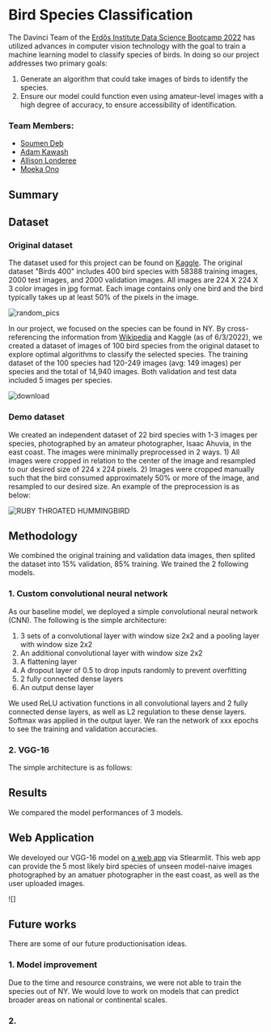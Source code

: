 # Bird Species Classification
The Davinci Team of the [Erdős Institute Data Science Bootcamp 2022](https://www.erdosinstitute.org/code) has utilized advances in computer vision technology with the goal to train a machine learning model to classify species of birds. In doing so our project addresses two primary goals:
1. Generate an algorithm that could take images of birds to identify the species.
2. Ensure our model could function even using amateur-level images with a high degree of accuracy, to ensure accessibility of identification.


### Team Members:
- [Soumen Deb](https://www.linkedin.com/in/soumen-deb-193005b0/)
- [Adam Kawash](https://www.linkedin.com/in/adam-kawash-90077b215/)
- [Allison Londeree](https://www.linkedin.com/in/allison-londeree/)
- [Moeka Ono](https://www.linkedin.com/in/moeka-ono/)

## Summary

## Dataset
### Original dataset
The dataset used for this project can be found on [Kaggle](https://www.kaggle.com/datasets/gpiosenka/100-bird-species). The original dataset "Birds 400" includes 400 bird species with 58388 training images, 2000 test images, and 2000 validation images. All images are 224 X 224 X 3 color images in jpg format. Each image contains only one bird and the bird typically takes up at least 50% of the pixels in the image. 


![random_pics](https://user-images.githubusercontent.com/90373346/171992600-dbc8619b-2b11-44c6-97f0-3a05628a4816.jpg)


In our project, we focused on the species can be found in NY. By cross-referencing the information from [Wikipedia](https://en.wikipedia.org/wiki/List_of_birds_of_New_York_(state)) and Kaggle (as of 6/3/2022), we created a dataset of images of 100 bird species from the original dataset to explore optimal algorithms to classify the selected species. The training dataset of the 100 species had 120-249 images (avg: 149 images) per species and the total of 14,940 images. Both validation and test data included 5 images per species. 


![download](https://user-images.githubusercontent.com/90373346/171978402-7e27502d-81ec-4cb0-a431-84a57647619b.png)

### Demo dataset
We created an independent dataset of 22 bird species with 1-3 images per species, photographed by an amateur photographer, Isaac Ahuvia, in the east coast. The images were minimally preprocessed in 2 ways. 1) All images were cropped in relation to the center of the image and resampled to our desired size of 224 x 224 pixels. 2) Images were cropped manually such that the bird consumed approximately 50% or more of the image, and resampled to our desired size. An example of the preprocession is as below:

![RUBY THROATED HUMMINGBIRD](https://user-images.githubusercontent.com/90373346/171991573-f5b31a99-1e62-4639-a631-040c44b6b15f.jpg)



## Methodology
We combined the original training and validation data images, then splited the dataset into 15% validation, 85% training. We trained the 2 following models.

### 1. Custom convolutional neural network
As our baseline model, we deployed a simple convolutional neural network (CNN). The following is the simple architecture:
1. 3 sets of a convolutional layer with window size 2x2 and a pooling layer with window size 2x2
2. An additional convolutional layer with window size 2x2
3. A flattening layer 
4. A dropout layer of 0.5 to drop inputs randomly to prevent overfitting 
5. 2 fully connected dense layers
6. An output dense layer

We used ReLU activation functions in all convolutional layers and 2 fully connected dense layers, as well as L2 regulation to these dense layers. Softmax was applied in the output layer. We ran the network of xxx epochs to see the training and validation accuracies. 

### 2. VGG-16

The simple architecture is as follows:



## Results
We compared the model performances of 3 models. 

## Web Application
We develoyed our VGG-16 model on [a web app](https://share.streamlit.io/erdos-team-davinci/bird-classifcation/main/app/app_test.py) via Stlearmlit. This web app can provide the 5 most likely bird species of unseen model-naive images photographed by an amatuer photographer in the east coast, as well as the user uploaded images. 

![]

## Future works
There are some of our future productionisation ideas.
### 1. Model improvement 
Due to the time and resource constrains, we were not able to train the species out of NY. We would love to work on models that can predict broader areas on national or continental scales. 

### 2. 
